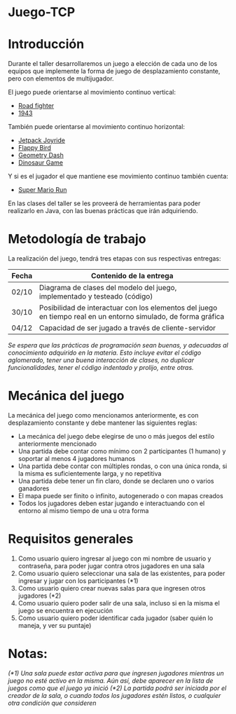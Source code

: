 # Juego-TCP

# Introducción
Durante el taller desarrollaremos un juego a elección de cada uno de los equipos que implemente la forma de juego de desplazamiento constante, pero con elementos de multijugador.

El juego puede orientarse al movimiento continuo vertical:
- [Road fighter](https://en.wikipedia.org/wiki/Road_Fighter)
- [1943](https://en.wikipedia.org/wiki/1943:_The_Battle_of_Midway)

También puede orientarse al movimiento continuo horizontal:
- [Jetpack Joyride](https://www.halfbrick.com/games/jetpack-joyride)
- [Flappy Bird](https://en.wikipedia.org/wiki/Flappy_Bird)
- [Geometry Dash](http://www.robtopgames.com/)
- [Dinosaur Game](https://en.wikipedia.org/wiki/Dinosaur_Game)

Y si es el jugador el que mantiene ese movimiento continuo también cuenta:
- [Super Mario Run](https://supermariorun.com/)


En las clases del taller se les proveerá de herramientas para poder realizarlo en Java, con las buenas prácticas que irán adquiriendo.


# Metodología de trabajo

La realización del juego, tendrá tres etapas con sus respectivas entregas:

| Fecha | Contenido de la entrega                                                                                        |
|-------|----------------------------------------------------------------------------------------------------------------|
| 02/10 | Diagrama de clases del modelo del juego, implementado y testeado (código)                                      |
| 30/10 | Posibilidad de interactuar con los elementos del juego en tiempo real en un entorno simulado, de forma gráfica |
| 04/12 | Capacidad de ser jugado a través de cliente-servidor                                                           |


_Se espera que las prácticas de programación sean buenas, y adecuadas al conocimiento adquirido en la materia.
Esto incluye evitar el código aglomerado, tener una buena interacción de clases, no duplicar funcionalidades, tener el código indentado y prolijo, entre otras._

# Mecánica del juego

La mecánica del juego como mencionamos anteriormente, es con desplazamiento constante y debe mantener las siguientes reglas:
* La mecánica del juego debe elegirse de uno o más juegos del estilo anteriormente mencionado
* Una partida debe contar como mínimo con 2 participantes (1 humano) y soportar al menos 4 jugadores humanos
* Una partida debe contar con múltiples rondas, o con una única ronda, si la misma es suficientemente larga, y no repetitiva
* Una partida debe tener un fin claro, donde se declaren uno o varios ganadores
* El mapa puede ser finito o infinito, autogenerado o con mapas creados
* Todos los jugadores deben estar jugando e interactuando con el entorno al mismo tiempo de una u otra forma


# Requisitos generales

1. Como usuario quiero ingresar al juego con mi nombre de usuario y contraseña, para poder jugar contra otros jugadores en una sala
2. Como usuario quiero seleccionar una sala de las existentes, para poder ingresar y jugar con los participantes (*1)
3. Como usuario quiero crear nuevas salas para que ingresen otros jugadores (*2)
4. Como usuario quiero poder salir de una sala, incluso si en la misma el juego se encuentra en ejecución
5. Como usuario quiero poder identificar cada jugador (saber quién lo maneja, y ver su puntaje)

# Notas:
_(*1) Una sala puede estar activa para que ingresen jugadores mientras un juego no esté activo en la misma. Aún así, debe aparecer en la lista de juegos como que el juego ya inició
(*2) La partida podrá ser iniciada por el creador de la sala, o cuando todos los jugadores estén listos, o cualquier otra condición que consideren_
